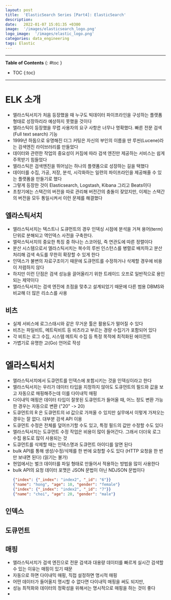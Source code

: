 ```yaml
---
layout: post
title:  'ElasticSearch Series [Part4]: ElasticSearch'
description: 
date:   2022-01-07 15:01:35 +0300
image:  '/images/elasticsearch_logo.png'
logo_image:  '/images/elastic_logo.png'
categories: data_engineering
tags: Elastic
---
```

---

**Table of Contents**
{: #toc }
*  TOC
{:toc}

---  

# ELK 소개

- 엘라스틱서치가 처음 등장했을 때 누구도 빅데이터 파이프라인을 구성하는 플랫폼 형태로 성장하리라 예상하지 못했을 것이다
- 엘라스틱이 등장했을 무렵 사용자의 요구 사항은 너무나 명확했다. 빠른 전문 검색(Full text search) 기능
- 1999년 하둡으로 유명해진 더그 커팅은 자신의 부인의 이름을 딴 루씬(Lucene)라는 검색엔진 라이브러리를 만들었다
- 데이터와 관련한 작업의 중요성이 커짐에 따라 검색 엔진만 제공하는 서비스는 쉽게 주목받기 힘들었다
- 엘라스틱은 검색엔진을 뛰어넘는 하나의 플랫폼으로 성장하는 길을 택했다
- 데이터를 수집, 가공, 저장, 분석, 시각화하는 일련의 파이프라인을 제공해줄 수 있는 플랫폼을 만들기로 했다
- 그렇게 등장한 것이 Elasticsearch, Logstash, Kibana 그리고 Beats이다
- 초창기에는 스택간의 버전을 따로 관리해 버전간의 충돌이 잦았지만, 이제는 스택간의 버전을 모두 통일시켜서 이런 문제를 해결했다

## 엘라스틱서치

- 엘라스틱서치는 텍스트나 도큐먼트의 경우 인덱싱 시점에 분석을 거쳐 용어(term) 단위로 분해되고 역인덱스 사전을 구축한다.
- 엘락스틱서치의 중요한 특징 중 하나는 스코어링, 즉 연관도에 따른 정렬이다
- 분산 시스템으로서 엘라스틱서치는 복수의 루씬 인스턴스를 병렬로 배치하고 분산 처리해 검색 속도를 무한히 확장할 수 있게 한다
- 인덱스가 불변의 자료구조이기 때문에 도큐먼트를 수정하거나 삭제할 경우에 비용이 저렴하지 않다
- 하지만 이런 단점은 검색 성능을 끌어올리기 위한 트레이드 오프로 일반적으로 용인되는 제약이다
- 엘라스틱서치는 검색 엔진에 초점을 맞추고 설계되었기 때문에 다른 범용 DBMS와 비교해 더 많은 리소스를 사용

## 비츠

- 실제 서비스에 로그스태시와 같은 무거운 툴은 활용도가 떨어질 수 있다
- 비츠는 파일비트, 메트릭비트 등 비츠라고 부르는 경량 수집기가 포함되어 있다
- 각 비트는 로그 수집, 시스템 메트릭 수집 등 특정 목적에 최적화된 에이전트
- 가볍기로 유명한 고(Go) 언어로 작성


# 엘라스틱서치

- 엘라스틱서치에서 도큐먼트를 인덱스에 포함시키는 것을 인덱싱이라고 한다
- 엘라스틱서치는 우리가 데이터 타입을 지정하지 않아도 도큐먼트의 필드와 값을 보고 자동으로 매핑해주는데 이를 다이내믹 매핑
- 다이내믹 매핑은 데이터 타입이 잘못된 도큐먼트가 들어올 때, 어느 정도 변환 가능한 경우는 자동으로 변환 ("20" -> 20)
- 도큐먼트의 R 은 도큐먼트의 id 값으로 가져올 수 있지만 실무에서 이렇게 가져오는 경우는 잘 없다. 대부분 검색 API 이용
- 도큐먼트 수정은 전체를 덮어쓰기할 수도 있고, 특정 필드의 값만 수정할 수도 있다
- 엘라스틱서치는 도큐먼트 수정 작업은 비용이 많이 들어간다. 그래서 더더욱 로그 수집 용도로 많이 사용되는 것
- 도큐먼트를 삭제할 때는 인덱스명과 도큐먼트 아이디를 알면 된다
- bulk API를 통해 생성/수정/삭제를 한 번에 요청할 수도 있다 (HTTP 요청을 한 번만 보내면 된다) (읽기는 불가)
- 현업에서는 벌크 데이터를 파일 형태로 만들어서 적용하는 방법을 많이 사용한다
- bulk API의 요청 데이터 포맷은 JSON 문법이 아닌 NDJSON 문법이다
  ```json
  {"index": {"_index": "index2", "_id": "6"}}
  {"name": "hong", "age": 10, "gender": "female"}
  {"index": {"_index": "index2", "_id": "7"}}
  {"name": "choi", "age": 20, "gender": "male"}  
  ```

## 인덱스

## 도큐먼트

## 매핑

- 엘라스틱서치가 검색 엔진으로 전문 검색과 대용량 데이터를 빠르게 실시간 검색할 수 있는 이유는 매핑이 있기 때문
- 자동으로 하면 다이내믹 매핑, 직접 설정하면 명시적 매핑
- 어떤 데이터가 들어올지 명시할 수 없다면 다이내믹 매핑을 써도 되지만,
- 성능 최적화와 데이터의 정확성을 위해서는 명시적으로 매핑을 하는 것이 좋다
- 



